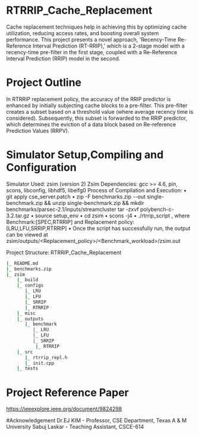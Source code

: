 # RTRRIP_Cache_Replacement
Cache replacement techniques help in achieving this by optimizing cache utilization, reducing access rates, and boosting overall system performance. This project presents a novel approach, 'Recency-Time Re-Reference Interval Prediction (RT-RRIP),' which is a 2-stage model with a recency-time pre-filter in the first stage, coupled with a Re-Reference Interval Prediction (RRIP) model in the second.

# Project Outline
In RTRRIP replacement policy, the accuracy of the RRIP predictor is enhanced by initially subjecting cache blocks to a pre-filter. This pre-filter creates a subset based on a threshold value (where average recency time is considered). Subsequently, this subset is forwarded to the RRIP predictor, which determines the eviction of a data block based on Re-reference Prediction Values (RRPV).

# Simulator Setup,Compiling and Configuration
Simulator Used: zsim (version 2)
Zsim Dependencies: gcc >= 4.6, pin, scons, libconfig, libhdf5, libelfg0
Process of Compilation and Execution:
•	git apply cse_server.patch
•	zip -F benchmarks.zip --out single-benchmark.zip && unzip single-benchmark.zip && mkdir benchmarks/parsec-2.1/inputs/streamcluster tar -zxvf polybench-c-3.2.tar.gz
•	source setup_env
•	cd zsim
•	scons -j4
•	./rtrrip_script  <Benchmark> <Replacement policy> , where Benchmark:[SPEC,RTRRIP] and Replacement policy:[LRU,LFU,SRRIP,RTRRIP]
•	Once the script has successfully run, the output can be viewed at zsim/outputs/<Replacement_policy>/<Benchmark_workload>/zsim.out

Project Structure:
RTRRIP_Cache_Replacement
```bash    
|_ README.md
|_ benchmarks.zip
|_ zsim
    |_ build
    |_ configs
       |_ LRU
       |_ LFU
       |_ SRRIP
       |_ RTRRIP
    |_ misc 
    |_ outputs
       |_ benchmark
       	  |_ LRU
       	  |_ LFU
       	  |_ SRRIP
           |_ RTRRIP
    |_ src
       |_ rtrrip_repl.h
       |_ init.cpp
    |_ tests
```
# Project Reference Paper
https://ieeexplore.ieee.org/document/9824298

#Acknowledgement
Dr.EJ KIM - Professor, CSE Department, Texas A & M University
Sabuj Laskar - Teaching Assistant, CSCE-614 
